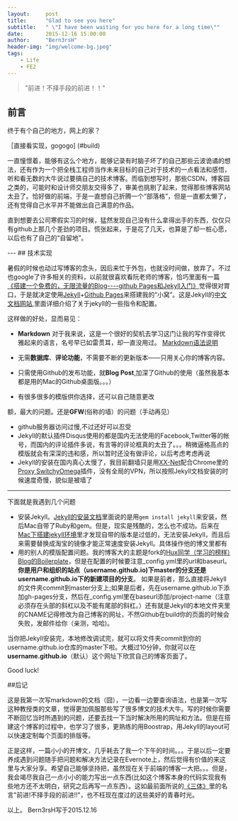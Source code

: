```yaml
---
layout:     post
title:      "Glad to see you here"
subtitle:   " \"I have been waiting for you here for a long time\""
date:       2015-12-16 15:00:00
author:     "Bern3rsH"
header-img: "img/welcome-bg.jpeg"
tags:
    - Life 
    - FE2
---
```




> "前进！不择手段的前进！！"

## 前言

终于有个自己的地方，网上的家？

［直接看实现，gogogo] (#build)

一直憧憬着，能够有这么个地方，能够记录有时脑子坏了的自己那些云波诡谲的想法，还有作为一个把全栈工程师当作未来目标的自己对于技术的一点看法和感悟，听和看无数的大牛说过要搞自己的技术博客。而临到想写时，那些CSDN，博客园之类的，可能时和设计师交朋友交得多了，审美也挑剔了起来，觉得那些博客网站太丑了。恰好做的前端，于是一直想自己折腾一个“部落格”，但是一直都太懒了，还有觉得自己水平并不能做出自己满意的作品。

直到想要去公司寒假实习的时候，猛然发现自己没有什么拿得出手的东西，仅仅只有github上那几个差劲的项目。慌张起来，于是花了几天，也算是了却一桩心愿，以后也有了自己的“自留地”。

<p id = "build"></p>
---
## 技术实现

暑假的时候也动过写博客的念头，因后来忙于外包，也就没时间做，放弃了。不过也google了许多相关的资料，以前就很喜欢看阮老师的博客，恰巧里面有一篇[《搭建一个免费的，无限流量的Blog----github Pages和Jekyll入门》](http://www.ruanyifeng.com/blog/2012/08/blogging_with_jekyll.html)觉得很对胃口，于是就决定使用[Jekyll](http://jekyllrb.com/)+[Github Pages](https://pages.github.com/)来搭建我的“小窝”。这是Jekyll的[中文文档网站](http://jekyllcn.com/),里面详细介绍了关于jekyll的一些指令和配置。

这样做的好处，显而易见：

* **Markdown** 对于我来说，这是一个很好的契机去学习这门让我的写作变得优雅起来的语言，名号早已如雷贯耳，却一直没用过。
[Markdown语法说明](http://wowubuntu.com/markdown/)

* 无需**数据库**、**评论功能**，不需要不断的更新版本——只用关心你的博客内容。
* 只需使用Github的发布功能，就**Blog Post**,加深了Github的使用（虽然我基本都是用的Mac的Github桌面版。。。）
* 有很多很多的模版供你选择，还可以自己随意更改

额，最大的问题。还是**GFW**(俗称的墙）的问题（手动再见）

* github服务器访问过慢,不过还好可以忍受
* Jekyll的默认插件Disqus使用的都是国内无法使用的Facebook,Twitter等的帐号，而国内的评论插件多说，有言等的评论框真的太丑了。。。稍微逼格高点的模版就会有深深的违和感，所以暂时还没有做评论，以后考虑考虑再说
* Jekyll的安装在国内真心太慢了，我目前翻墙只是用[XX-Net](https://github.com/XX-net/XX-Net)配合Chrome里的[Proxy SwitchyOmega](https://chrome.google.com/webstore/detail/proxy-switchyomega/padekgcemlokbadohgkifijomclgjgif?utm_source=chrome-ntp-icon)插件，没有全局的VPN，所以按照Jekyll文档安装的时候速度奇慢，貌似是被墙了

---

下面就是我遇到几个问题

* 安装Jekyll。[Jekyll的安装文档](http://jekyll.bootcss.com/docs/installation/)里面说的是用`gem install jekyll`来安装，然后Mac自带了Ruby和gem。但是，现实是残酷的，怎么也不成功。后来在[Mac下搭建jekyll环境](http://www.cnblogs.com/kaiye/archive/2013/04/24/3039345.html)里才发现自带的版本是过低的，无法安装Jekyll，而且后来需要替换成淘宝的镜像才能正常速度安装Jekyll。具体操作他的博文里都有
* 用的别人的模版配置问题。我的博客大的主题是fork的[Hux同学（学习的榜样）Blog的Boilerplate](https://github.com/Huxpro/huxblog-boilerplate)，但是在配置的时候要注意\_config.yml里的url和baseurl。**你是用户和组织的站点（username.github.io)下master的分支还是username.github.io下的新建项目的分支**。 如果是前者，那么直接将Jekyll的文件夹commit到master分支上;如果是后者，先在username.github.io下添加gh-pages分支，然后在\_config.yml里在baseurl添加/project-name（注意必须存在头部的斜杠以及不能有尾部的斜杠。）还有就是Jekyll的本地文件夹里的CNAME记得修改为自己博客的网址，不然Github在build你的页面的时候会失败，发邮件给你（亲测，哈哈)。

当你把Jekyll安装完，本地修改调试完，就可以将文件夹commit到你的username.github.io仓库的master下啦。大概过10分钟，你就可以在**username.github.io**（默认）这个网址下欣赏自己的博客页面了。

Good luck!

##后记

这是我第一次写markdown的文档（囧），一边看一边要查询语法，也是第一次写这种教授类的文章，觉得更加佩服那些写了很多博文的技术大牛。写的时候你需要不断回忆当时所遇到的问题，还要去找一下当时解决所用的网址和方法。但是在搭建这个博客的过程中，也学习了很多，更熟练的用Boostrap，用Jekyll的layout可以快速定制每个页面的排版等。

正是这样，一篇小小的开博文，几乎耗去了我一个下午的时间。。。于是以后一定要养成遇到问题随手把问题和解决方法记录在Evernote上，然后觉得有价值的来这里与大家分享。希望自己能够坚持把，虽然现在关于前端的博客一大把。。。但是，我会竭尽我自己一点小小的能力写出一点东西(比如这个博客本身的代码实现我有些地方还不太明白，研究之后再写一点东西）。这如最前面所说的[《三体》](http://book.douban.com/subject/2567698/)里的名言"前进!不择手段的前进!!"，也不枉现在度过的这些美好的青春时光。


以上。
                                                 Bern3rsH写于2015.12.16










 
